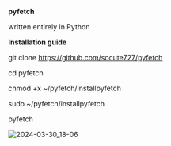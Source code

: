 **pyfetch**

written entirely in Python

**Installation guide**

git clone https://github.com/socute727/pyfetch

cd pyfetch

chmod +x ~/pyfetch/installpyfetch

sudo ~/pyfetch/installpyfetch

pyfetch

![2024-03-30_18-06](https://github.com/socute727/pyfetch/assets/152518983/efa9fa18-4979-47de-a110-0e8810c35cbc)
